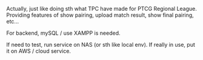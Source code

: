 Actually, just like doing sth what TPC have made for PTCG Regional League.
Providing features of show pairing, upload match result, show final pairing, etc...

For backend, mySQL / use XAMPP is needed. 

If need to test, run service on NAS (or sth like local env). 
If really in use, put it on AWS / cloud service.